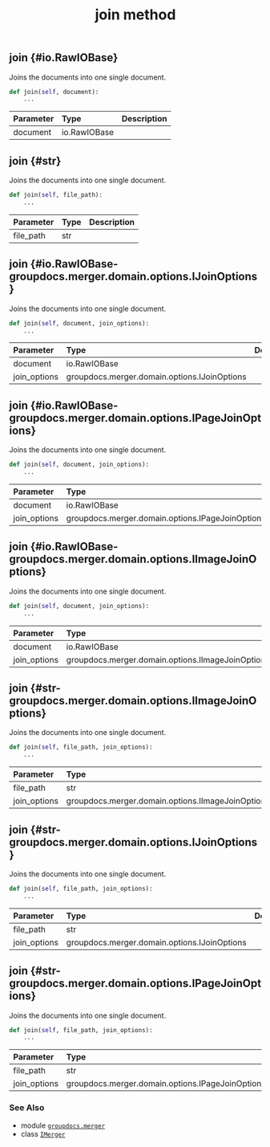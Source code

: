 ﻿---
title: join method
second_title: GroupDocs.Merger for Python via .NET API References
description: 
type: docs
url: /python-net/groupdocs.merger/imerger/join/
is_root: false
weight: 60
---

## join {#io.RawIOBase}

Joins the documents into one single document.



```python
def join(self, document):
    ...
```


| Parameter | Type | Description |
| :- | :- | :- |
| document | io.RawIOBase |  |


## join {#str}

Joins the documents into one single document.



```python
def join(self, file_path):
    ...
```


| Parameter | Type | Description |
| :- | :- | :- |
| file_path | str |  |


## join {#io.RawIOBase-groupdocs.merger.domain.options.IJoinOptions}

Joins the documents into one single document.



```python
def join(self, document, join_options):
    ...
```


| Parameter | Type | Description |
| :- | :- | :- |
| document | io.RawIOBase |  |
| join_options | groupdocs.merger.domain.options.IJoinOptions |  |


## join {#io.RawIOBase-groupdocs.merger.domain.options.IPageJoinOptions}

Joins the documents into one single document.



```python
def join(self, document, join_options):
    ...
```


| Parameter | Type | Description |
| :- | :- | :- |
| document | io.RawIOBase |  |
| join_options | groupdocs.merger.domain.options.IPageJoinOptions |  |


## join {#io.RawIOBase-groupdocs.merger.domain.options.IImageJoinOptions}

Joins the documents into one single document.



```python
def join(self, document, join_options):
    ...
```


| Parameter | Type | Description |
| :- | :- | :- |
| document | io.RawIOBase |  |
| join_options | groupdocs.merger.domain.options.IImageJoinOptions |  |


## join {#str-groupdocs.merger.domain.options.IImageJoinOptions}

Joins the documents into one single document.



```python
def join(self, file_path, join_options):
    ...
```


| Parameter | Type | Description |
| :- | :- | :- |
| file_path | str |  |
| join_options | groupdocs.merger.domain.options.IImageJoinOptions |  |


## join {#str-groupdocs.merger.domain.options.IJoinOptions}

Joins the documents into one single document.



```python
def join(self, file_path, join_options):
    ...
```


| Parameter | Type | Description |
| :- | :- | :- |
| file_path | str |  |
| join_options | groupdocs.merger.domain.options.IJoinOptions |  |


## join {#str-groupdocs.merger.domain.options.IPageJoinOptions}

Joins the documents into one single document.



```python
def join(self, file_path, join_options):
    ...
```


| Parameter | Type | Description |
| :- | :- | :- |
| file_path | str |  |
| join_options | groupdocs.merger.domain.options.IPageJoinOptions |  |



### See Also
* module [`groupdocs.merger`](../../)
* class [`IMerger`](/merger/python-net/groupdocs.merger/imerger)

